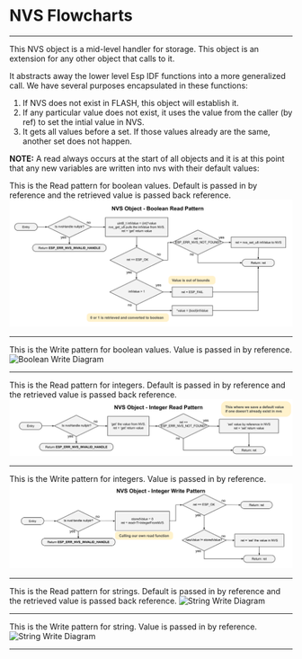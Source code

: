 # NVS Flowcharts
___
This NVS object is a mid-level handler for storage.  This object is an extension for any other object that calls to it.

It abstracts away the lower level Esp IDF functions into a more generalized call.  We have several purposes encapsulated in these functions:

1) If NVS does not exist in FLASH, this object will establish it.
2) If any particular value does not exist, it uses the value from the caller (by ref) to set the intial value in NVS.
3) It gets all values before a set.  If those values already are the same, another set does not happen.

**NOTE:** A read always occurs at the start of all objects and it is at this point that any new variables are written into nvs with their default values:

This is the Read pattern for boolean values.  Default is passed in by reference and the retrieved value is passed back reference.
![Boolean Write Diagram](./drawings/sntp_flowcharts_boolean_read_pattern.svg)
___  
This is the Write pattern for boolean values.  Value is passed in by reference.
![Boolean Write Diagram](./drawings/sntp_flowcharts_boolean_write_pattern.svg)
___  
This is the Read pattern for integers.  Default is passed in by reference and the retrieved value is passed back reference.
![Integer Write Diagram](./drawings/sntp_flowcharts_integer_read_pattern.svg)
___  
This is the Write pattern for integers.  Value is passed in by reference.
![Integer Write Diagram](./drawings/sntp_flowcharts_integer_write_pattern.svg)
___  
This is the Read pattern for strings.  Default is passed in by reference and the retrieved value is passed back reference.
![String Write Diagram](./drawings/sntp_flowcharts_string_read_pattern.svg)
___  
This is the Write pattern for string.  Value is passed in by reference.
![String Write Diagram](./drawings/sntp_flowcharts_string_write_pattern.svg)
___ 